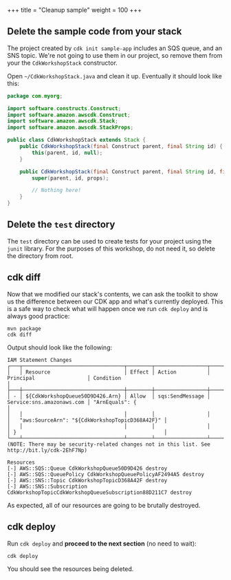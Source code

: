 +++
title = "Cleanup sample"
weight = 100
+++

## Delete the sample code from your stack

The project created by `cdk init sample-app` includes an SQS queue, and an SNS topic. We're
not going to use them in our project, so remove them from your the
`CdkWorkshopStack` constructor.

Open `~/CdkWorkshopStack.java` and clean it up. Eventually it should look like this:

```java
package com.myorg;

import software.constructs.Construct;
import software.amazon.awscdk.Construct;
import software.amazon.awscdk.Stack;
import software.amazon.awscdk.StackProps;

public class CdkWorkshopStack extends Stack {
    public CdkWorkshopStack(final Construct parent, final String id) {
        this(parent, id, null);
    }

    public CdkWorkshopStack(final Construct parent, final String id, final StackProps props) {
        super(parent, id, props);

        // Nothing here!
    }
}
```

## Delete the `test` directory
The `test` directory can be used to create tests for your project using the `junit` library. For the purposes of this workshop, do not need it, so delete the directory from root.

## cdk diff

Now that we modified our stack's contents, we can ask the toolkit to show us the difference between our CDK app and
what's currently deployed. This is a safe way to check what will happen once we run `cdk deploy` and is always good practice:

```
mvn package
cdk diff
```

Output should look like the following:

```
IAM Statement Changes
┌───┬─────────────────────────────────┬────────┬─────────────────┬───────────────────────────┬──────────────────────────────────────────────────┐
│   │ Resource                        │ Effect │ Action          │ Principal                 │ Condition                                        │
├───┼─────────────────────────────────┼────────┼─────────────────┼───────────────────────────┼──────────────────────────────────────────────────┤
│ - │ ${CdkWorkshopQueue50D9D426.Arn} │ Allow  │ sqs:SendMessage │ Service:sns.amazonaws.com │ "ArnEquals": {                                   │
│   │                                 │        │                 │                           │   "aws:SourceArn": "${CdkWorkshopTopicD368A42F}" │
│   │                                 │        │                 │                           │ }                                                │
└───┴─────────────────────────────────┴────────┴─────────────────┴───────────────────────────┴──────────────────────────────────────────────────┘
(NOTE: There may be security-related changes not in this list. See http://bit.ly/cdk-2EhF7Np)

Resources
[-] AWS::SQS::Queue CdkWorkshopQueue50D9D426 destroy
[-] AWS::SQS::QueuePolicy CdkWorkshopQueuePolicyAF2494A5 destroy
[-] AWS::SNS::Topic CdkWorkshopTopicD368A42F destroy
[-] AWS::SNS::Subscription CdkWorkshopTopicCdkWorkshopQueueSubscription88D211C7 destroy
```

As expected, all of our resources are going to be brutally destroyed.

## cdk deploy

Run `cdk deploy` and __proceed to the next section__ (no need to wait):

```
cdk deploy
```

You should see the resources being deleted.
